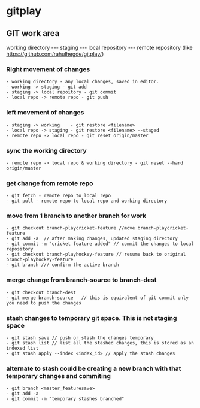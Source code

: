 # gitplay


## GIT work area
working directory --- staging --- local repository --- remote repository (like https://github.com/rahulhegde/gitplay/)

### Right movement of changes
    - working directory - any local changes, saved in editor. 
    - working -> staging - git add
    - staging -> local repoitory - git commit 
    - local repo -> remote repo - git push

### left movement of changes 
    - staging -> working	- git restore <filename>
    - local repo -> staging - git restore <filename> --staged
    - remote repo -> local repo - git reset origin/master
 ### sync the working directory 
    - remote repo -> local repo & working directory - git reset --hard origin/master

### get change from remote repo
    - git fetch - remote repo to local repo
    - git pull - remote repo to local repo and working directory 

### move from 1 branch to another branch for work
    - git checkout branch-playcricket-feature //move branch-playcricket-feature
    - git add -a  // after making changes, updated staging directory
    - git commit -m "cricket feature added" // commit the changes to local repository
    - git checkout branch-playhockey-feature // resume back to original branch-playhockey-feature
    - git branch /// confirm the active branch

### merge change from branch-source to branch-dest  
    - git checkout branch-dest  
    - git merge branch-source   // this is equivalent of git commit only you need to push the changes


### stash changes to temporary git space. This is not staging space
    - git stash save // push or stash the changes temporary 
    - git stash list // list all the stashed changes, this is stored as an indexed list
    - git stash apply --index <index_id> // apply the stash changes

### alternate to stash could be creating a new branch with that temporary changes and commiting
    - git branch <master_featuresave>
    - git add -a 
    - git commit -m "temporary stashes branched"
